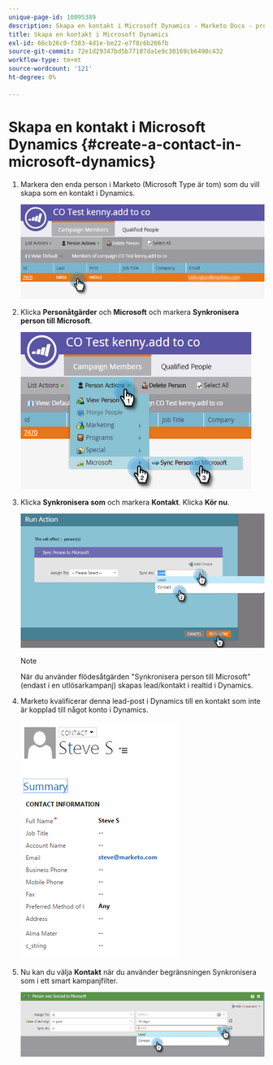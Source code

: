 ```yaml
---
unique-page-id: 10095389
description: Skapa en kontakt i Microsoft Dynamics - Marketo Docs - produktdokumentation
title: Skapa en kontakt i Microsoft Dynamics
exl-id: 66cb26c0-f383-4d1e-be22-e7f8c6b266fb
source-git-commit: 72e1d29347bd5b77107da1e9c30169cb6490c432
workflow-type: tm+mt
source-wordcount: '121'
ht-degree: 0%

---
```


# Skapa en kontakt i Microsoft Dynamics {#create-a-contact-in-microsoft-dynamics}

1. Markera den enda person i Marketo (Microsoft Type är tom) som du vill skapa som en kontakt i Dynamics.

   ![](assets/one.png)

1. Klicka **Personåtgärder** och **Microsoft** och markera **Synkronisera person till Microsoft**.

   ![](assets/two.png)

1. Klicka **Synkronisera som** och markera **Kontakt**. Klicka **Kör nu**.

   ![](assets/three.png)

   >[!NOTE]
   >
   >När du använder flödesåtgärden &quot;Synkronisera person till Microsoft&quot; (endast i en utlösarkampanj) skapas lead/kontakt i realtid i Dynamics.

1. Marketo kvalificerar denna lead-post i Dynamics till en kontakt som inte är kopplad till något konto i Dynamics.

   ![](assets/image2015-10-23-9-3a43-3a33.png)

1. Nu kan du välja **Kontakt** när du använder begränsningen Synkronisera som i ett smart kampanjfilter.

   ![](assets/five.png)
